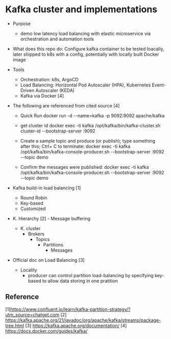 # Kafka cluster and implementations

- Purpose
   - demo low latency load balancing with elastic microservice via orchestration and automation tools 

- What does this repo do: 
Configure kafka container to be tested loacally, later shipped to k8s with a config, potentially with locally built Docker image 

- Tools
    - Orchestration: k8s, ArgoCD
    - Load Balancing: Horizontal Pod Autoscaler (HPA), Kubernetes Event-Driven Autoscaler (KEDA)
    - Kafka via Docker [4]
- The following are referenced from cited source [4]

    - Quick Run
    docker run -d --name=kafka -p 9092:9092 apache/kafka 
    - get cluster id
    docker exec -ti kafka /opt/kafka/bin/kafka-cluster.sh cluster-id --bootstrap-server :9092 

    - Create a sample topic and produce (or publish); type something after this; Ctrl+ C to terminate: 
        docker exec -ti kafka /opt/kafka/bin/kafka-console-producer.sh --bootstrap-server :9092 --topic demo
    - Confirm the messages were published: 
        docker exec -ti kafka /opt/kafka/bin/kafka-console-producer.sh --bootstrap-server :9092 --topic demo 

- Kafka build-in load balancing [1]
    - Round Robin
    - Key-based
    - Customized

- K. Hierarchy [2] - Message buffering 
    - K. cluster 
        - Brokers
            - Topics
                - Partitions 
                    - Messages

- Official doc on Load Balancing [3]
    - Locality 
        -  producer can control partition load-balancing by specifying key-based to allow data storing in one pratition 


## Reference 
 [1]https://www.confluent.io/learn/kafka-partition-strategy/?utm_source=chatgpt.com 
 [2] https://kafka.apache.org/21/javadoc/org/apache/kafka/streams/package-tree.html
 [3] https://kafka.apache.org/documentation/ 
 [4] https://docs.docker.com/guides/kafka/ 